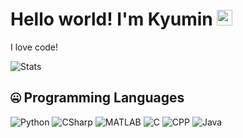 # Hello world! I'm Kyumin <img src="https://media.giphy.com/media/hvRJCLFzcasrR4ia7z/giphy.gif" width="25px">

I love code!

![Stats](https://github-readme-stats.vercel.app/api?username=miniprime1&count_private=true)

## 🤐 Programming Languages

![Python](https://img.shields.io/badge/Python-3.7.8-green.svg)
![CSharp](https://img.shields.io/badge/CSharp-9.0-ff69b4.svg)
![MATLAB](https://img.shields.io/badge/MATLAB-2020b-orange.svg)
![C](https://img.shields.io/badge/C-17-blue.svg)
![CPP](https://img.shields.io/badge/C++-14-503040.svg)
![Java](https://img.shields.io/badge/Java-14-red.svg)



<!--
**miniprime1/miniprime1** is a ✨ _special_ ✨ repository because its `README.md` (this file) appears on your GitHub profile.

Here are some ideas to get you started:

- 🔭 I’m currently working on ...
- 🌱 I’m currently learning ...
- 👯 I’m looking to collaborate on ...
- 🤔 I’m looking for help with ...
- 💬 Ask me about ...
- 📫 How to reach me: ...
- 😄 Pronouns: ...
- ⚡ Fun fact: ...
-->
